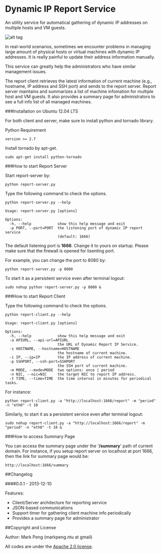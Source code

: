 Dynamic IP Report Service
=========================

An utility service for automatical gathering of dynamic IP addresses on multiple hosts and VM guests.

![alt tag](https://raw.github.com/guitarmind/dyn-ip-report-service/master/snapshot.png)

In real-world scenarios, sometimes we encounter problems in managing large amount of physical hosts or virtual machines with dynamic IP addresses. It is really painful to update their address information manually. 

This service can greatly help the administrators who have similar management issues. 

The report client retrieves the latest information of current machine (e.g., hostname, IP address and SSH port) and sends to the report server. Report server maintains and summarizes a list of machine infomation for multiple host and VM guests. It also provides a summary page for administrators to see a full info list of all managed machines.


###Installation on Ubuntu 12.04 LTS

For both client and server, make sure to install python and tornado library.

Python Requirement

    version >= 2.7

Install tornado by apt-get.

    sudo apt-get install python-tornado

###How to start Report Server

Start report-server by:

    python report-server.py 

Type the following command to check the options.

    python report-server.py --help
    
    Usage: report-server.py [options]

    Options:
      -h, --help            show this help message and exit
      -p PORT, --port=PORT  the listening port of dynamic IP report service
                            (default: 1666)
                            
The default listening port is **1666**. Change it to yours on startup.
Please make sure that the firewall is opened for lisenting port.

For example, you can change the port to 8080 by:

    python report-server.py -p 8080
    
To start it as a persistent service even after terminal logout:

    sudo nohup python report-server.py -p 8080 &

###How to start Report Client

Type the following command to check the options.

    python report-client.py --help
    
    Usage: report-client.py [options]
    
    Options:
      -h, --help            show this help message and exit
      -a APIURL, --api-url=APIURL
                            the URL of Dynamic Report IP Service.
      -s HOSTNAME, --hostname=HOSTNAME
                            the hostname of current machine.
      -i IP, --ip=IP        the IP address of current machine.
      -p SSHPORT, --ssh-port=SSHPORT
                            the SSH port of current machine.
      -m MODE, --mode=MODE  two options: once | period
      -n NIC, --nic=NIC     the target NIC to report IP address.
      -t TIME, --time=TIME  the time interval in minutes for periodical tasks.


For instance:

    python report-client.py -a "http://localhost:1666/report" -m "period" -n "eth0" -t 10


Similarly, to start it as a persistent service even after terminal logout:

    sudo nohup report-client.py -a "http://localhost:1666/report" -m "period" -n "eth0" -t 10 &

###How to access Summary Page

You can access the summary page under the '**/summary**' path of current domain.
For instance, if you setup report server on localhost at port 1666, then the link for summary page would be:

    http://localhost:1666/summary


##Changelog

####0.0.1 - 2013-12-10

Features:

  - Client/Server architecture for reporting service
  - JSON-based communications
  - Support timer for gathering client machine info periodically
  - Provides a summary page for administrator



##Copyright and License

Author: Mark Peng (markpeng.ntu at gmail)

All codes are under the [Apache 2.0 license](LICENSE).
